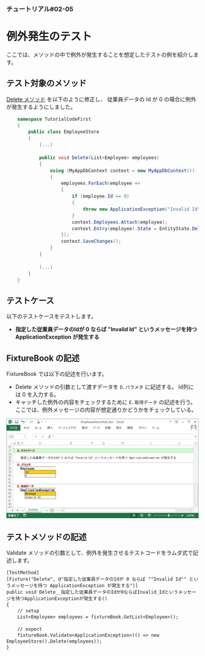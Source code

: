 ﻿
### チュートリアル#02-05

例外発生のテスト
================

ここでは、メソッドの中で例外が発生することを想定したテストの例を紹介します。


テスト対象のメソッド
--------------------

[Delete メソッド](./Tutorial-CodeFirst-Delete.md) を以下のように修正し、
従業員データの Id が 0 の場合に例外が発生するようにしました。


```c#
    namespace TutorialCodeFirst
    {
        public class EmployeeStore
        {
            (...)
            
            public void Delete(List<Employee> employees)
            {
                using (MyAppDbContext context = new MyAppDbContext())
                {
                    employees.ForEach(employee =>
                    {
                        if (employee.Id == 0)
                        {
                            throw new ApplicationException("Invalid Id");
                        }
                        context.Employees.Attach(employee);
                        context.Entry(employee).State = EntityState.Deleted;
                    });
                    context.SaveChanges();
                }
            }

            (...)
        }
    }
```



テストケース
------------

以下のテストケースをテストします。

*   <b>指定した従業員データのIdが 0 ならば "Invalid Id" というメッセージを持つ ApplicationException が発生する</b>


FixtureBook の記述
------------------

FixtureBook では以下の記述を行います。

*   Delete メソッドの引数として渡すデータを `D.パラメタ` に記述する。
    Id列には 0 を入力する。
*   キャッチした例外の内容をチェックするために `E.取得データ` の記述を行う。
    ここでは、例外メッセージの内容が想定通りかどうかをチェックしている。


![FixtureBook記述](./images/Tutorial-CodeFirst-Exception-01.png?raw=true)


テストメソッドの記述
--------------------

Validate メソッドの引数として、例外を発生させるテストコードをラムダ式で記述します。

    [TestMethod]
    [Fixture("Delete", @"指定した従業員データのIdが 0 ならば ""Invalid Id"" というメッセージを持つ ApplicationException が発生する")]
    public void Delete__指定した従業員データのIdが0ならばInvalid_Idというメッセージを持つApplicationExceptionが発生する()
    {
        // setup
        List<Employee> employees = fixtureBook.GetList<Employee>();
        
        // expect
        fixtureBook.Validate<ApplicationException>(() => new EmployeeStore().Delete(employees));
    }



